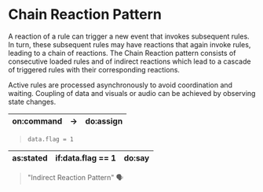 # Chain Reaction Pattern

A reaction of a rule can trigger a new event that invokes subsequent rules. In turn, these subsequent rules may have reactions that again invoke rules, leading to a chain of reactions. The Chain Reaction pattern consists of consecutive loaded rules and of indirect reactions which lead to a cascade of triggered rules with their corresponding reactions.

Active rules are processed asynchronously to avoid coordination and waiting. Coupling of data and visuals or audio can be achieved by observing state changes.

| on:command	| →	| do:assign |
|---|---|---|
> `data.flag = 1`

| as:stated	| if:data.flag == 1	| do:say | 
|---|---|---|
> "Indirect Reaction Pattern" 🗣
